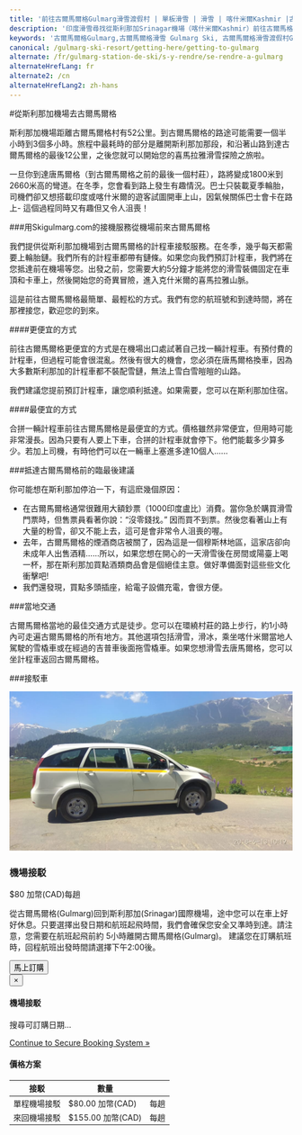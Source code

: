 ```yaml
---
title: '前往古爾馬爾格Gulmarg滑雪渡假村 | 單板滑雪 | 滑雪 | 喀什米爾Kashmir |古爾馬爾格Gulmarg | 印度India | Skigulmarg.com'
description: '印度滑雪尋找從斯利那加Srinagar機場（喀什米爾Kashmir）前往古爾馬格Gulmarg滑雪場的最佳方式。古爾馬爾格Gulmarg滑雪，您必需前往古爾馬爾格Gulmarg 滑雪渡假村。'
keywords: '古爾馬爾格Gulmarg,古爾馬爾格滑雪 Gulmarg Ski, 古爾馬爾格滑雪渡假村Gulmarg Ski Resort, 喀什米爾滑雪Skiing in the Himalayas, 印度滑雪Skiing in India, 喜馬拉雅Himalaya, 喀什米爾Kashmir, Skigulmarg.com'
canonical: /gulmarg-ski-resort/getting-here/getting-to-gulmarg
alternate: /fr/gulmarg-station-de-ski/s-y-rendre/se-rendre-a-gulmarg
alternateHrefLang: fr
alternate2: /cn
alternateHrefLang2: zh-hans
---
```


#從斯利那加機場去古爾馬爾格

斯利那加機場距離古爾馬爾格村有52公里。到古爾馬爾格的路途可能需要一個半小時到3個多小時。旅程中最耗時的部分是離開斯利那加那段，和沿著山路到達古爾馬爾格的最後12公里，之後您就可以開始您的喜馬拉雅滑雪探險之旅啦。

一旦你到達唐馬爾格（到古爾馬爾格之前的最後一個村莊），路將變成1800米到2660米高的彎道。在冬季，您會看到路上發生有趣情況。巴士只裝載夏季輪胎，司機們卻又想搭載印度或喀什米爾的遊客試圖開車上山，因氣候關係巴士會卡在路上- 這個過程同時又有趣但又令人沮喪！

###用Skigulmarg.com的接機服務從機場前來古爾馬爾格

我們提供從斯利那加機場到古爾馬爾格的計程車接駁服務。在冬季，幾乎每天都需要上輪胎鏈。我們所有的計程車都帶有鏈條。如果您向我們預訂計程車，我們將在您抵達前在機場等您。出發之前，您需要大約5分鐘才能將您的滑雪裝備固定在車頂和卡車上，然後開始您的奇異冒險，進入克什米爾的喜馬拉雅山脈。

這是前往古爾馬爾格最簡單、最輕松的方式。我們有您的航班號和到達時間，將在那裡接您，歡迎您的到來。

####更便宜的方式

前往古爾馬爾格更便宜的方式是在機場出口處試著自己找一輛計程車。有預付費的計程車，但過程可能會很混亂。然後有很大的機會，您必須在唐馬爾格換車，因為大多數斯利那加的計程車都不裝配雪鏈，無法上雪白雪皚皚的山路。

我們建議您提前預訂計程車，讓您順利抵達。如果需要，您可以在斯利那加住宿。

####最便宜的方式

合拼一輛計程車前往古爾馬爾格是最便宜的方式。價格雖然非常便宜，但用時可能非常漫長。因為只要有人要上下車，合拼的計程車就會停下。他們能載多少算多少。若加上司機，有時他們可以在一輛車上塞進多達10個人......

###抵達古爾馬爾格前的臨最後建議

你可能想在斯利那加停泊一下，有這麽幾個原因：

+ 在古爾馬爾格通常很難用大額鈔票（1000印度盧比）消費。當你急於購買滑雪門票時，但售票員看著你說：“沒零錢找。” 因而買不到票。然後您看著山上有大量的粉雪，卻又不能上去，這可是會非常令人沮喪的喔。
+ 去年，古爾馬爾格的煙酒商店被關了，因為這是一個穆斯林地區，這家店卻向未成年人出售酒精......所以，如果您想在開心的一天滑雪後在房間或陽臺上喝一杯，那在斯利那加買點酒類商品會是個絕佳主意。做好準備面對這些些文化衝擊吧!
+ 我們還發現，買點多頭插座，給電子設備充電，會很方便。

###當地交通

古爾馬爾格當地的最佳交通方式是徒步。您可以在環繞村莊的路上步行，約1小時內可走遍古爾馬爾格的所有地方。其他選項包括滑雪，滑冰，乘坐喀什米爾當地人駕駛的雪橇車或在經過的吉普車後面拖雪橇車。如果您想滑雪去唐馬爾格，您可以坐計程車返回古爾馬爾格。

###接駁車

<div class="row">
    <div class="col-sm-6 m-b-40">
        <div class="package-item-wrap">
            <div class="package-image">
                <span>
                    <img src="/user/themes/skigulmarg/images/packages/shuttle/shuttle.jpeg" alt="">
                </span>
            </div>
            <div class="package-description">
                <h3>機場接駁</h3>
                <span></span>
                <div class="package-price">
                    <span>$80 加幣(CAD)</span>每趟
                </div>
                <p>
                    從古爾馬爾格(Gulmarg)回到斯利那加(Srinagar)國際機場，途中您可以在車上好好休息。只要選擇出發日期和航班起飛時間，我們會確保您安全又準時到達。請注意，您需要在航班起飛前約 5小時離開古爾馬爾格(Gulmarg)。 建議您在訂購航班時，回程航班出發時間請選擇下午2:00後。
                </p>
                <button
                    class="btn btn-rounded btn-outline"
                    type="button"
                    data-target="#modal-checkfront-1"
                    data-toggle="modal"
                    data-checkfront-target="CHECKFRONT_WIDGET_01"
                    data-checkfront-item-id="19"
                    data-checkfront-category-id="9"
                    data-checkfront-options="hidesearch">
                    馬上訂購
                </button>
                <div class="modal fade" id="modal-checkfront-1" aria-hidden="true">
                    <div class="modal-dialog">
                        <div class="modal-content">
                            <div class="modal-header">
                                <button
                                    class="close"
                                    type="button"
                                    data-dismiss="modal"
                                    aria-hidden="true">
                                    ×
                                </button>
                                <h4 class="modal-title">機場接駁</h4>
                            </div>
                            <div class="modal-body">
                                <div id="CHECKFRONT_WIDGET_01">
                                    <p class="searching-availability">
                                        搜尋可訂購日期...
                                    </p>
                                </div>
                                <noscript>
                                    <a href="https://skigulmarg.checkfront.com/reserve/" class="font-16">
                                        Continue to Secure Booking System &raquo;
                                    </a>
                                </noscript>
                                <div class="accordion">
                                    <article class="ac-item">
                                        <h4 class="ac-title">價格方案</h4>
                                        <div class="ac-content">
                                            <div class="table-container">
                                                <table class="table">
                                                    <thead>
                                                        <tr>
                                                            <th>接駁</th>
                                                            <th>數量</th>
                                                            <th></th>
                                                        </tr>
                                                    </thead>
                                                    <tbody>
                                                        <tr>
                                                            <td>單程機場接駁</td>
                                                            <td>$80.00 加幣(CAD)</td>
                                                            <td>每趟</td>
                                                        </tr>
                                                        <tr>
                                                            <td>來回機場接駁</td>
                                                            <td>$155.00 加幣(CAD)</td>
                                                            <td>每趟</td>
                                                        </tr>
                                                    </tbody>
                                                </table>
                                            </div>
                                        </div>
                                    </article>
                                </div>
                            </div>
                        </div>
                    </div>
                </div>
            </div>
        </div>
    </div>
</div>
